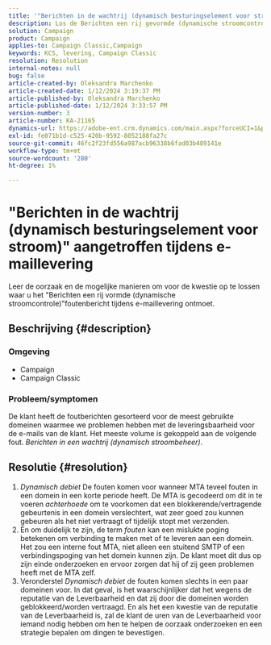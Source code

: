 ```yaml
---
title: '"Berichten in de wachtrij (dynamisch besturingselement voor stroom)" aangetroffen tijdens e-maillevering'
description: Los de Berichten een rij gevormde (dynamische stroomcontrole) fout tijdens e-maillevering op
solution: Campaign
product: Campaign
applies-to: Campaign Classic,Campaign
keywords: KCS, levering, Campaign Classic
resolution: Resolution
internal-notes: null
bug: false
article-created-by: Oleksandra Marchenko
article-created-date: 1/12/2024 3:19:37 PM
article-published-by: Oleksandra Marchenko
article-published-date: 1/12/2024 3:33:57 PM
version-number: 3
article-number: KA-21165
dynamics-url: https://adobe-ent.crm.dynamics.com/main.aspx?forceUCI=1&pagetype=entityrecord&etn=knowledgearticle&id=c1d08afc-5db1-ee11-a569-6045bd006b4b
exl-id: fe071b1d-c525-420b-9592-8052188fa27c
source-git-commit: 46fc2f23fd556a987acb96338b6fad03b489141e
workflow-type: tm+mt
source-wordcount: '280'
ht-degree: 1%

---
```


# &quot;Berichten in de wachtrij (dynamisch besturingselement voor stroom)&quot; aangetroffen tijdens e-maillevering


Leer de oorzaak en de mogelijke manieren om voor de kwestie op te lossen waar u het &quot;Berichten een rij vormde (dynamische stroomcontrole)&quot;foutenbericht tijdens e-maillevering ontmoet.

## Beschrijving {#description}


### <b>Omgeving</b>

- Campaign
- Campaign Classic




### <b>Probleem/symptomen</b>

De klant heeft de foutberichten gesorteerd voor de meest gebruikte domeinen waarmee we problemen hebben met de leveringsbaarheid voor de e-mails van de klant. Het meeste volume is gekoppeld aan de volgende fout. *Berichten in een wachtrij (dynamisch stroombeheer)*.


## Resolutie {#resolution}


1. *Dynamisch debiet* De fouten komen voor wanneer MTA teveel fouten in een domein in een korte periode heeft. De MTA is gecodeerd om dit in te voeren *achterhoede* om te voorkomen dat een blokkerende/vertragende gebeurtenis in een domein verslechtert, wat zeer goed zou kunnen gebeuren als het niet vertraagt of tijdelijk stopt met verzenden.
2. En om duidelijk te zijn, de term *fouten* kan een mislukte poging betekenen om verbinding te maken met of te leveren aan een domein. Het zou een interne fout MTA, niet alleen een stuitend SMTP of een verbindingspoging van het domein kunnen zijn. De klant moet dit dus op zijn einde onderzoeken en ervoor zorgen dat hij of zij geen problemen heeft met de MTA zelf.
3. Veronderstel *Dynamisch debiet* de fouten komen slechts in een paar domeinen voor. In dat geval, is het waarschijnlijker dat het wegens de reputatie van de Leverbaarheid en dat zij door die domeinen worden geblokkeerd/worden vertraagd. En als het een kwestie van de reputatie van de Leverbaarheid is, zal de klant de uren van de Leverbaarheid voor iemand nodig hebben om hen te helpen de oorzaak onderzoeken en een strategie bepalen om dingen te bevestigen.

